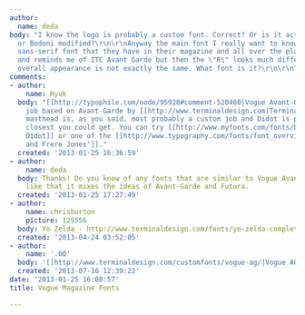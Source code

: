 ```yaml
---
author:
  name: deda
body: "I know the logo is probably a custom font. Correct? Or is it actually Didot
  or Bodoni modified?\r\n\r\nAnyway the main font I really want to know about is the
  sans-serif font that they have in their magazine and all over the place. It's wide
  and reminds me of ITC Avant Garde but then the \"R\" looks much different and the
  overall appearance is not exactly the same. What font is it?\r\n\r\nThank you.\r\n"
comments:
- author:
    name: Ryuk
  body: "[[http://typophile.com/node/95928#comment-520460|Vogue Avant-Garde]], custom
    job based on Avant-Garde by [[http://www.terminaldesign.com|Terminal Design]].\r\nThe
    masthead is, as you said, most probably a custom job and Didot is probably the
    closest you could get. You can try [[http://www.myfonts.com/fonts/bagraphics/italian-didot/|Italian
    Didot]] or one of the [[http://www.typography.com/fonts/font_overview.php?productLineID=100004|Hoefler
    and Frere Jones']]."
  created: '2013-01-25 16:36:59'
- author:
    name: deda
  body: Thanks! Do you know of any fonts that are similar to Vogue Avant-Garde? I
    like that it mixes the ideas of Avant-Garde and Futura.
  created: '2013-01-25 17:27:49'
- author:
    name: chrisburton
    picture: 125556
  body: Yo Zelda - http://www.terminaldesign.com/fonts/yo-zelda-complete-family/
  created: '2013-04-24 03:52:05'
- author:
    name: '.00'
  body: '[[http://www.terminaldesign.com/customfonts/vogue-ag/|Vogue AG here.]]'
  created: '2013-07-16 12:39:22'
date: '2013-01-25 16:00:57'
title: Vogue Magazine Fonts

---
```

